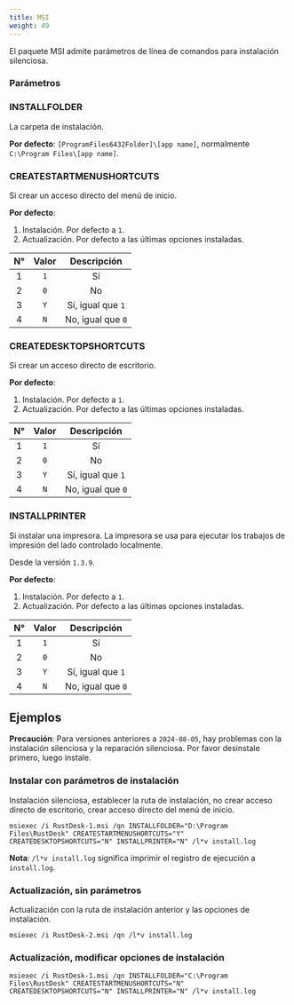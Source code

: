 ```yaml
---
title: MSI
weight: 49
---
```


El paquete MSI admite parámetros de línea de comandos para instalación silenciosa.

### Parámetros

### INSTALLFOLDER

La carpeta de instalación.

**Por defecto**: `[ProgramFiles6432Folder]\[app name]`, normalmente `C:\Program Files\[app name]`.


### CREATESTARTMENUSHORTCUTS

Si crear un acceso directo del menú de inicio.

**Por defecto**:
1. Instalación. Por defecto a `1`.
2. Actualización. Por defecto a las últimas opciones instaladas.

| N° | Valor | Descripción |
| :---: | :---: | :---: |
| 1 | `1` | Sí |
| 2 | `0` | No |
| 3 | `Y` | Sí, igual que `1` |
| 4 | `N` | No, igual que `0` |

### CREATEDESKTOPSHORTCUTS

Si crear un acceso directo de escritorio.

**Por defecto**:
1. Instalación. Por defecto a `1`.
2. Actualización. Por defecto a las últimas opciones instaladas.

| N° | Valor | Descripción |
| :---: | :---: | :---: |
| 1 | `1` | Sí |
| 2 | `0` | No |
| 3 | `Y` | Sí, igual que `1` |
| 4 | `N` | No, igual que `0` |

### INSTALLPRINTER

Si instalar una impresora. La impresora se usa para ejecutar los trabajos de impresión del lado controlado localmente.

Desde la versión `1.3.9`.

**Por defecto**:
1. Instalación. Por defecto a `1`.
2. Actualización. Por defecto a las últimas opciones instaladas.

| N° | Valor | Descripción |
| :---: | :---: | :---: |
| 1 | `1` | Sí |
| 2 | `0` | No |
| 3 | `Y` | Sí, igual que `1` |
| 4 | `N` | No, igual que `0` |

## Ejemplos

**Precaución**: Para versiones anteriores a `2024-08-05`, hay problemas con la instalación silenciosa y la reparación silenciosa. Por favor desinstale primero, luego instale.

### Instalar con parámetros de instalación

Instalación silenciosa, establecer la ruta de instalación, no crear acceso directo de escritorio, crear acceso directo del menú de inicio.

```
msiexec /i RustDesk-1.msi /qn INSTALLFOLDER="D:\Program Files\RustDesk" CREATESTARTMENUSHORTCUTS="Y" CREATEDESKTOPSHORTCUTS="N" INSTALLPRINTER="N" /l*v install.log
```

**Nota**: `/l*v install.log` significa imprimir el registro de ejecución a `install.log`.

### Actualización, sin parámetros

Actualización con la ruta de instalación anterior y las opciones de instalación.

```
msiexec /i RustDesk-2.msi /qn /l*v install.log
```

### Actualización, modificar opciones de instalación

```
msiexec /i RustDesk-1.msi /qn INSTALLFOLDER="C:\Program Files\RustDesk" CREATESTARTMENUSHORTCUTS="N" CREATEDESKTOPSHORTCUTS="N" INSTALLPRINTER="N" /l*v install.log
```